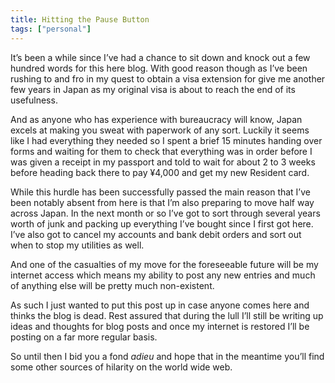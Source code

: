 ```yaml
---
title: Hitting the Pause Button
tags: ["personal"]
---
```

It’s been a while since I’ve had a chance to sit down and knock out a few hundred words for this here blog. With good reason though as I’ve been rushing to and fro in my quest to obtain a visa extension for give me another few years in Japan as my original visa is about to reach the end of its usefulness.

And as anyone who has experience with bureaucracy will know, Japan excels at making you sweat with paperwork of any sort. Luckily it seems like I had everything they needed so I spent a brief 15 minutes handing over forms and waiting for them to check that everything was in order before I was given a receipt in my passport and told to wait for about 2 to 3 weeks before heading back there to pay ¥4,000 and get my new Resident card.

While this hurdle has been successfully passed the main reason that I’ve been notably absent from here is that I’m also preparing to move half way across Japan. In the next month or so I’ve got to sort through several years worth of junk and packing up everything I’ve bought since I first got here. I’ve also got to cancel my accounts and bank debit orders and sort out when to stop my utilities as well.

And one of the casualties of my move for the foreseeable future will be my internet access which means my ability to post any new entries and much of anything else will be pretty much non-existent.

As such I just wanted to put this post up in case anyone comes here and thinks the blog is dead. Rest assured that during the lull I’ll still be writing up ideas and thoughts for blog posts and once my internet is restored I’ll be posting on a far more regular basis.

So until then I bid you a fond _adieu_ and hope that in the meantime you’ll find some other sources of hilarity on the world wide web.